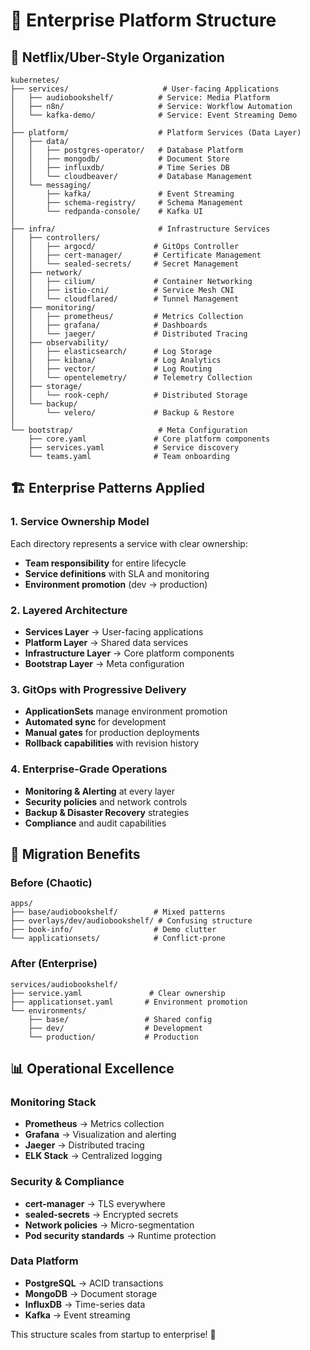 # 🏢 Enterprise Platform Structure

## 🎯 **Netflix/Uber-Style Organization**

```
kubernetes/
├── services/                     # User-facing Applications
│   ├── audiobookshelf/          # Service: Media Platform
│   ├── n8n/                     # Service: Workflow Automation
│   └── kafka-demo/              # Service: Event Streaming Demo
│
├── platform/                    # Platform Services (Data Layer)
│   ├── data/
│   │   ├── postgres-operator/   # Database Platform
│   │   ├── mongodb/             # Document Store
│   │   ├── influxdb/            # Time Series DB
│   │   └── cloudbeaver/         # Database Management
│   └── messaging/
│       ├── kafka/               # Event Streaming
│       ├── schema-registry/     # Schema Management
│       └── redpanda-console/    # Kafka UI
│
├── infra/                       # Infrastructure Services
│   ├── controllers/
│   │   ├── argocd/             # GitOps Controller
│   │   ├── cert-manager/       # Certificate Management
│   │   └── sealed-secrets/     # Secret Management
│   ├── network/
│   │   ├── cilium/             # Container Networking
│   │   ├── istio-cni/          # Service Mesh CNI
│   │   └── cloudflared/        # Tunnel Management
│   ├── monitoring/
│   │   ├── prometheus/         # Metrics Collection
│   │   ├── grafana/            # Dashboards
│   │   └── jaeger/             # Distributed Tracing
│   ├── observability/
│   │   ├── elasticsearch/      # Log Storage
│   │   ├── kibana/             # Log Analytics
│   │   ├── vector/             # Log Routing
│   │   └── opentelemetry/      # Telemetry Collection
│   ├── storage/
│   │   └── rook-ceph/          # Distributed Storage
│   └── backup/
│       └── velero/             # Backup & Restore
│
└── bootstrap/                   # Meta Configuration
    ├── core.yaml               # Core platform components
    ├── services.yaml           # Service discovery
    └── teams.yaml              # Team onboarding
```

## 🏗️ **Enterprise Patterns Applied**

### **1. Service Ownership Model**
Each directory represents a service with clear ownership:
- **Team responsibility** for entire lifecycle
- **Service definitions** with SLA and monitoring
- **Environment promotion** (dev → production)

### **2. Layered Architecture**
- **Services Layer** → User-facing applications
- **Platform Layer** → Shared data services
- **Infrastructure Layer** → Core platform components
- **Bootstrap Layer** → Meta configuration

### **3. GitOps with Progressive Delivery**
- **ApplicationSets** manage environment promotion
- **Automated sync** for development
- **Manual gates** for production deployments
- **Rollback capabilities** with revision history

### **4. Enterprise-Grade Operations**
- **Monitoring & Alerting** at every layer
- **Security policies** and network controls
- **Backup & Disaster Recovery** strategies
- **Compliance** and audit capabilities

## 🎯 **Migration Benefits**

### **Before (Chaotic)**
```
apps/
├── base/audiobookshelf/        # Mixed patterns
├── overlays/dev/audiobookshelf/ # Confusing structure
├── book-info/                  # Demo clutter
└── applicationsets/            # Conflict-prone
```

### **After (Enterprise)**
```
services/audiobookshelf/
├── service.yaml               # Clear ownership
├── applicationset.yaml       # Environment promotion
└── environments/
    ├── base/                 # Shared config
    ├── dev/                  # Development
    └── production/           # Production
```

## 📊 **Operational Excellence**

### **Monitoring Stack**
- **Prometheus** → Metrics collection
- **Grafana** → Visualization and alerting
- **Jaeger** → Distributed tracing
- **ELK Stack** → Centralized logging

### **Security & Compliance**
- **cert-manager** → TLS everywhere
- **sealed-secrets** → Encrypted secrets
- **Network policies** → Micro-segmentation
- **Pod security standards** → Runtime protection

### **Data Platform**
- **PostgreSQL** → ACID transactions
- **MongoDB** → Document storage
- **InfluxDB** → Time-series data
- **Kafka** → Event streaming

This structure scales from startup to enterprise! 🚀